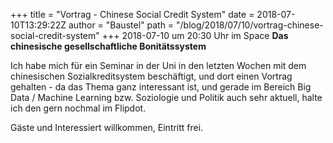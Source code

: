 +++
title = "Vortrag - Chinese Social Credit System"
date = 2018-07-10T13:29:22Z
author = "Baustel"
path = "/blog/2018/07/10/vortrag-chinese-social-credit-system"
+++
2018-07-10 um 20:30 Uhr im Space **Das chinesische gesellschaftliche
Bonitätssystem**  
  
Ich habe mich für ein Seminar in der Uni in den letzten Wochen mit dem
chinesischen Sozialkreditsystem beschäftigt, und dort einen Vortrag
gehalten - da das Thema ganz interessant ist, und gerade im Bereich Big
Data / Machine Learning bzw. Soziologie und Politik auch sehr aktuell,
halte ich den gern nochmal im Flipdot.  
  
Gäste und Interessiert willkommen, Eintritt frei.
